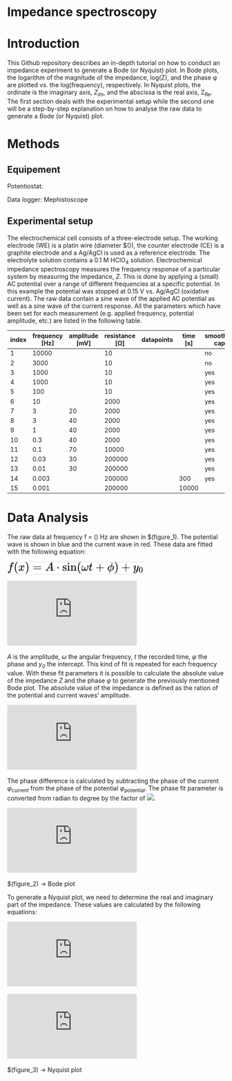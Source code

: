 # Impedance spectroscopy


# Introduction

This Github repository describes an in-depth tutorial on how to conduct an impedance experiment to generate a Bode (or Nyquist) plot. 
In Bode plots, the logarithm of the magnitude of the impedance, log(Z), and the phase &phi; are plotted vs. the log(frequency), respectively. In Nyquist plots, the ordinate is the imaginary axis, *Z<sub>im</sub>*, and the abscissa is the real axis, Z<sub>Re</sub>.
The first section deals with the experimental setup while the second one will be a step-by-step explanation on how to analyse the raw data to generate a Bode (or Nyquist) plot.

# Methods

## Equipement

Potentiostat: 

Data logger: Mephistoscope

## Experimental setup

The electrochemical cell consists of a three-electrode setup. The working electrode (WE) is a platin wire (diameter $()), the counter electrode (CE) is a graphite electrode and a Ag/AgCl is used as a reference electrode. The electrolyte solution contains a 0.1 M HClO<sub>4</sub> solution. 
Electrochemical impedance spectroscopy measures the frequency response of a particular system by measuring the impedance, *Z*. This is done by applying a (small) AC potential over a range of different frequencies at a specific potential. In this example the potential was stopped at 0.15 V vs. Ag/AgCl (oxidative current). The raw data contain a sine wave of the applied AC potential as well as a sine wave of the current response.
All the parameters which have been set for each measurement (e.g. applied frequency, potential amplitude, etc.) are listed in the following table.


| index | frequency [Hz] | amplitude [mV] | resistance [&Omega;] | datapoints | time  [s]| smoothing cap. 
-------|-----------|-----------|------------|------------|-------|----------------|
| 1     | 10000     |           | 10         |            |       | no             |
| 2     | 3000      |           | 10         |            |       | no             |
| 3     | 1000      |           | 10         |            |       | yes            |
| 4     | 1000      |           | 10         |            |       | yes            |
| 5     | 100       |           | 10         |            |       | yes            |
| 6     | 10        |           | 2000       |            |       | yes            |
| 7     | 3         | 20        | 2000       |            |       | yes            |
| 8     | 3         | 40        | 2000       |            |       | yes            |
| 9     | 1         | 40        | 2000       |            |       | yes            |
| 10    | 0.3       | 40        | 2000       |            |       | yes            |
| 11    | 0.1       | 70        | 10000      |            |       | yes            |
| 12    | 0.03      | 30        | 200000     |            |       | yes            |
| 13    | 0.01      | 30        | 200000     |            |       | yes            |
| 14    | 0.003     |           | 200000     |            | 300   | yes            |
| 15    | 0.001     |           | 200000     |            | 10000 |                |

# Data Analysis

The raw data at frequency f = () Hz are shown in $(figure_1). The potential wave is shown in blue and the current wave in red. These data are fitted with the following equation:

<!-- $f(x) = A \cdot \sin(\omega t + \phi) + y_0$ --> <img style="transform: translateY(0.1em); background: black;" src="svg/52ru0PjanC.svg">

![](https://latex.codecogs.com/svg.latex?f%28x%29%20%3D%20A%20%5Ccdot%20%5Csin%28%5Comega%20t%20&plus;%20%5Cphi%29%20&plus;%20y_0)


*A* is the amplitude, *&omega;* the angular frequency, *t* the recorded time, *&phi;* the phase and *y<sub>0</sub>* the intercept.
This kind of fit is repeated for each frequency value. With these fit parameters it is possible to calculate the absolute value of the impedance *Z* and the phase *&phi;* to generate the previously mentioned Bode plot. The absolute value of the impedance is defined as the ration of the potential and current waves' amplitude.

![](https://latex.codecogs.com/svg.latex?Z%20%3D%20%5Cfrac%7BA_%7Bpotential%7D%7D%7BA_%7Bcurrent%7D%7D)

The phase difference is calculated by subtracting the phase of the current *&phi;*<sub>current</sub> from the phase of the potential *&phi;*<sub>potential</sub>. The phase fit parameter is converted from radian to degree by the factor of ![](![image](https://user-images.githubusercontent.com/71015145/150536852-41297391-904a-4d02-922c-76520e0ba31f.png)
). 

![](https://latex.codecogs.com/svg.latex?%5Cphi_%7Bdifference%7D%20%3D%20%5Cleft%7C%28%5Cphi_%7Bpotential%7D%20-%20%5Cphi_%7Bcurrent%7D%29%20%5Cfrac%7B180%7D%7B%5Cpi%7D%5Cright%7C)

$(figure_2) -> Bode plot

To generate a Nyquist plot, we need to determine the real and imaginary part of the impedance. These values are calculated by the following equations:

![](https://latex.codecogs.com/svg.latex?Z_%7Breal%7D%20%3D%20%5Cleft%7CZ%20%5Ccos%20%5Cleft%28%5Cfrac%7B%5Cpi%7D%7B180%7D%20%5Cphi_%7Bdifference%7D%5Cright%29%5Cright%7C)

![](https://latex.codecogs.com/svg.latex?Z_%7Bimag%7D%20%3D%20%5Cleft%7CZ%20%5Csin%20%5Cleft%28%5Cfrac%7B%5Cpi%7D%7B180%7D%20%5Cphi_%7Bdifference%7D%20%5Cright%29%20%5Cright%7C)

$(figure_3) -> Nyquist plot
